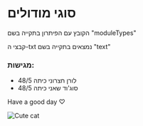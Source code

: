 # סוגי מודולים

הקובץ עם הפיתרון בתקייה בשם "moduleTypes"

קבצי ה-txt נמצאים בתקייה בשם "text"

### מגישות:
- לורן חצרוני כיתה 48/5
- סוג'וד שאני כיתה 48/5

Have a good day ♡               

![Cute cat](https://github.com/user-attachments/assets/9979b717-cd2a-440a-9f7d-889127e74595)

